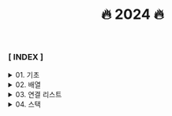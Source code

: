<div align="center">

<h1>🔥 2024 🔥 </h1>

</div>

<br>

### **[ INDEX ]**

<details>
<summary>01. 기초</summary>

1. [O(N)](section01_기초/section01_01/Solution.java)
2. [O(N^2)](section01_기초/section01_02/Solution.java)
3. [O(sqrt(n))](section01_기초/section01_03/Solution.java)
4. [O(logN)](section01_기초/section01_04/Solution.java)
5. [X보다 작은 수](section01_기초/X보다_작은_수/Main.java)

</details>
<details>
<summary>02. 배열</summary>

1. [알파벳 개수](section02_배열/알파벳_개수/Main.java)
2. [숫자의 개수](section02_배열/숫자의_개수/Main.java)
3. [개수 세기](section02_배열/개수_세기/Main.java)
4. [방 번호](section02_배열/방_번호/Main.java)

</details>
<details>
<summary>03. 연결 리스트</summary>

1. [에디터](section03_연결리스트/에디터/Main.java)
2. [요세푸스 문제](section03_연결리스트/요세푸스_문제/Main.java)

</details>
<details>
<summary>04. 스택</summary>

1. [스택](section04_스택/스택/Main.java)
2. [제로](section04_스택/제로/Main.java)
3. [스택 수열](section04_스택/스택_수열/Main.java)

</details>